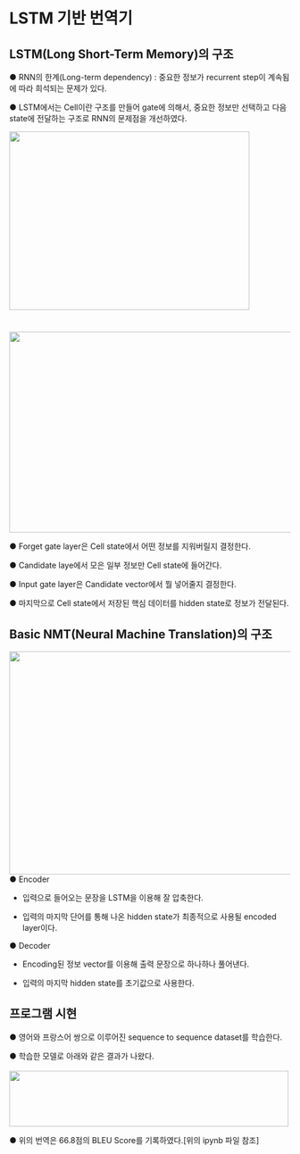 # LSTM 기반 번역기
## LSTM(Long Short-Term Memory)의 구조  
● RNN의 한계(Long-term dependency) : 중요한 정보가 recurrent step이 계속됨에 따라 희석되는 문제가 있다.

● LSTM에서는 Cell이란 구조를 만들어 gate에 의해서, 중요한 정보만 선택하고 다음 state에 전달하는 구조로 RNN의 문제점을 개선하였다.

<img src="https://user-images.githubusercontent.com/98728682/153707834-2ae2ae2d-3a19-4ce7-ba83-c38967ad4dff.png" width="430" height="320">

#

<img src="https://user-images.githubusercontent.com/98728682/153808548-77bebf4b-d719-4a1d-82f4-404772f92b48.png" width="520" height="360">  

● Forget gate layer은 Cell state에서 어떤 정보를 지워버릴지 결정한다.  

● Candidate laye에서 모은 일부 정보만 Cell state에 들어간다.

● Input gate layer은 Candidate vector에서 뭘 넣어줄지 결정한다.  

● 마지막으로 Cell state에서 저장된 핵심 데이터를 hidden state로 정보가 전달된다.

## Basic NMT(Neural Machine Translation)의 구조
<img src="https://user-images.githubusercontent.com/98728682/153708836-a425b499-08de-4125-8074-7f3616e96217.png" width="610" height="400">
● Encoder  

- 입력으로 들어오는 문장을 LSTM을 이용해 잘 압축한다.  

- 입력의 마지막 단어를 통해 나온 hidden state가 최종적으로 사용될 encoded layer이다.  

● Decoder  
- Encoding된 정보 vector를 이용해 출력 문장으로 하나하나 풀어낸다.  

- 입력의 마지막 hidden state를 초기값으로 사용한다.  

## 프로그램 시현  
● 영어와 프랑스어 쌍으로 이루어진 sequence to sequence dataset를 학습한다.  

● 학습한 모델로 아래와 같은 결과가 나왔다.  
\
<img src="https://user-images.githubusercontent.com/98728682/153710493-9f1f8b76-80cd-479c-a2d9-b31043cb05a3.png" width="500" height="100">

● 위의 번역은 66.8점의 BLEU Score를 기록하였다.[위의 ipynb 파일 참조]
